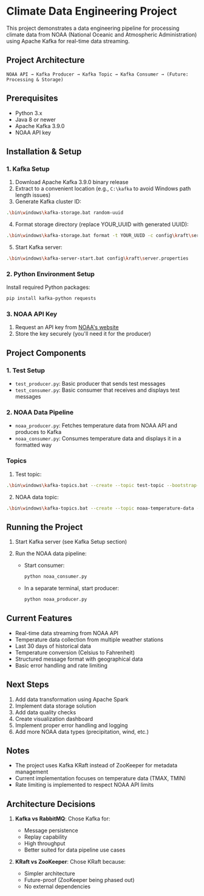 # Climate Data Engineering Project

This project demonstrates a data engineering pipeline for processing climate data from NOAA (National Oceanic and Atmospheric Administration) using Apache Kafka for real-time data streaming.

## Project Architecture

```
NOAA API → Kafka Producer → Kafka Topic → Kafka Consumer → (Future: Processing & Storage)
```

## Prerequisites

- Python 3.x
- Java 8 or newer
- Apache Kafka 3.9.0
- NOAA API key

## Installation & Setup

### 1. Kafka Setup

1. Download Apache Kafka 3.9.0 binary release
2. Extract to a convenient location (e.g., `C:\kafka` to avoid Windows path length issues)
3. Generate Kafka cluster ID:
```bash
.\bin\windows\kafka-storage.bat random-uuid
```

4. Format storage directory (replace YOUR_UUID with generated UUID):
```bash
.\bin\windows\kafka-storage.bat format -t YOUR_UUID -c config\kraft\server.properties
```

5. Start Kafka server:
```bash
.\bin\windows\kafka-server-start.bat config\kraft\server.properties
```

### 2. Python Environment Setup

Install required Python packages:
```bash
pip install kafka-python requests
```

### 3. NOAA API Key
1. Request an API key from [NOAA's website](https://www.ncdc.noaa.gov/cdo-web/webservices/v2#gettingStarted)
2. Store the key securely (you'll need it for the producer)

## Project Components

### 1. Test Setup
- `test_producer.py`: Basic producer that sends test messages
- `test_consumer.py`: Basic consumer that receives and displays test messages

### 2. NOAA Data Pipeline
- `noaa_producer.py`: Fetches temperature data from NOAA API and produces to Kafka
- `noaa_consumer.py`: Consumes temperature data and displays it in a formatted way

### Topics
1. Test topic:
```bash
.\bin\windows\kafka-topics.bat --create --topic test-topic --bootstrap-server localhost:9092 --partitions 1 --replication-factor 1
```

2. NOAA data topic:
```bash
.\bin\windows\kafka-topics.bat --create --topic noaa-temperature-data --bootstrap-server localhost:9092 --partitions 1 --replication-factor 1
```

## Running the Project

1. Start Kafka server (see Kafka Setup section)

2. Run the NOAA data pipeline:
   - Start consumer:
     ```bash
     python noaa_consumer.py
     ```
   - In a separate terminal, start producer:
     ```bash
     python noaa_producer.py
     ```

## Current Features

- Real-time data streaming from NOAA API
- Temperature data collection from multiple weather stations
- Last 30 days of historical data
- Temperature conversion (Celsius to Fahrenheit)
- Structured message format with geographical data
- Basic error handling and rate limiting

## Next Steps

1. Add data transformation using Apache Spark
2. Implement data storage solution
3. Add data quality checks
4. Create visualization dashboard
5. Implement proper error handling and logging
6. Add more NOAA data types (precipitation, wind, etc.)

## Notes

- The project uses Kafka KRaft instead of ZooKeeper for metadata management
- Current implementation focuses on temperature data (TMAX, TMIN)
- Rate limiting is implemented to respect NOAA API limits

## Architecture Decisions

1. **Kafka vs RabbitMQ**: Chose Kafka for:
   - Message persistence
   - Replay capability
   - High throughput
   - Better suited for data pipeline use cases

2. **KRaft vs ZooKeeper**: Chose KRaft because:
   - Simpler architecture
   - Future-proof (ZooKeeper being phased out)
   - No external dependencies
